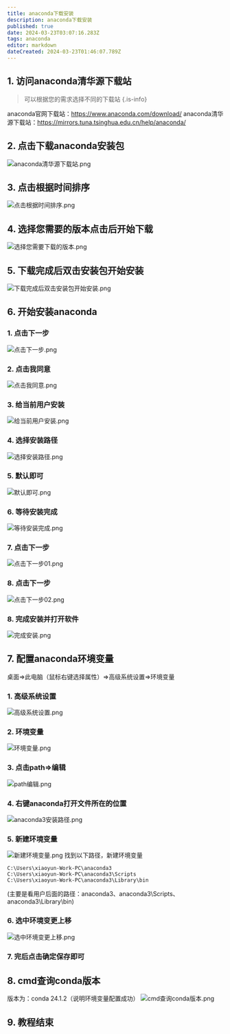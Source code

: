 ```yaml
---
title: anaconda下载安装
description: anaconda下载安装
published: true
date: 2024-03-23T03:07:16.283Z
tags: anaconda
editor: markdown
dateCreated: 2024-03-23T01:46:07.789Z
---
```


## 1. 访问anaconda清华源下载站
> 可以根据您的需求选择不同的下载站
{.is-info}

anaconda官网下载站：https://www.anaconda.com/download/
anaconda清华源下载站：https://mirrors.tuna.tsinghua.edu.cn/help/anaconda/

## 2. 点击下载anaconda安装包
![anaconda清华源下载站.png](/wiki/python/anaconda/anaconda清华源下载站.png)

## 3. 点击根据时间排序
![点击根据时间排序.png](/wiki/python/anaconda/点击根据时间排序.png)

## 4. 选择您需要的版本点击后开始下载
![选择您需要下载的版本.png](/wiki/python/anaconda/选择您需要下载的版本.png)

## 5. 下载完成后双击安装包开始安装
![下载完成后双击安装包开始安装.png](/wiki/python/anaconda/下载完成后双击安装包开始安装.png)

## 6. 开始安装anaconda

### 1. 点击下一步
![点击下一步.png](/wiki/python/anaconda/点击下一步.png)

### 2. 点击我同意
![点击我同意.png](/wiki/python/anaconda/点击我同意.png)

### 3. 给当前用户安装
![给当前用户安装.png](/wiki/python/anaconda/给当前用户安装.png)

### 4. 选择安装路径
![选择安装路径.png](/wiki/python/anaconda/选择安装路径.png)

### 5. 默认即可
![默认即可.png](/wiki/python/anaconda/默认即可.png)

### 6. 等待安装完成
![等待安装完成.png](/wiki/python/anaconda/等待安装完成.png)

### 7. 点击下一步
![点击下一步01.png](/wiki/python/anaconda/点击下一步01.png)

### 8. 点击下一步
![点击下一步02.png](/wiki/python/anaconda/点击下一步02.png)

### 8. 完成安装并打开软件
![完成安装.png](/wiki/python/anaconda/完成安装.png)

## 7. 配置anaconda环境变量
桌面=>此电脑（鼠标右键选择属性）=>高级系统设置=>环境变量
### 1. 高级系统设置
![高级系统设置.png](/wiki/python/anaconda/高级系统设置.png)

### 2. 环境变量
![环境变量.png](/wiki/python/anaconda/环境变量.png)

### 3. 点击path=>编辑
![path编辑.png](/wiki/python/anaconda/path编辑.png)

### 4. 右键anaconda打开文件所在的位置
![anaconda3安装路径.png](/wiki/python/anaconda/anaconda3安装路径.png)

### 5. 新建环境变量
![新建环境变量.png](/wiki/python/anaconda/新建环境变量.png)
找到以下路径，新建环境变量
```
C:\Users\xiaoyun-Work-PC\anaconda3
C:\Users\xiaoyun-Work-PC\anaconda3\Scripts
C:\Users\xiaoyun-Work-PC\anaconda3\Library\bin
```
(主要是看用户后面的路径：anaconda3、anaconda3\Scripts、anaconda3\Library\bin)

### 6. 选中环境变更上移
![选中环境变更上移.png](/wiki/python/anaconda/选中环境变更上移.png)

### 7. 完后点击确定保存即可

## 8. cmd查询conda版本
版本为：conda 24.1.2（说明环境变量配置成功）
![cmd查询conda版本.png](/wiki/python/anaconda/cmd查询conda版本.png)

## 9. 教程结束





